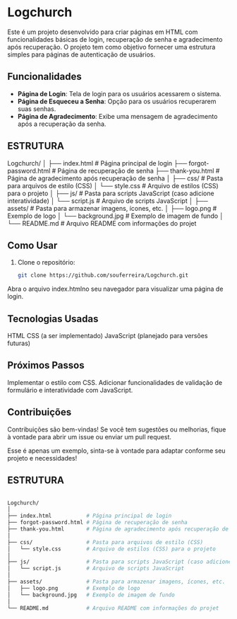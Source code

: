 # Logchurch

Este é um projeto desenvolvido para criar páginas em HTML com funcionalidades básicas de login, recuperação de senha e agradecimento após recuperação. O projeto tem como objetivo fornecer uma estrutura simples para páginas de autenticação de usuários.

## Funcionalidades

- **Página de Login**: Tela de login para os usuários acessarem o sistema.
- **Página de Esqueceu a Senha**: Opção para os usuários recuperarem suas senhas.
- **Página de Agradecimento**: Exibe uma mensagem de agradecimento após a recuperação da senha.

## ESTRUTURA

Logchurch/
│
├── index.html           # Página principal de login
├── forgot-password.html # Página de recuperação de senha
├── thank-you.html       # Página de agradecimento após recuperação de senha
│
├── css/                 # Pasta para arquivos de estilo (CSS)
│   └── style.css        # Arquivo de estilos (CSS) para o projeto
│
├── js/                  # Pasta para scripts JavaScript (caso adicione interatividade)
│   └── script.js        # Arquivo de scripts JavaScript
│
├── assets/              # Pasta para armazenar imagens, ícones, etc.
│   ├── logo.png         # Exemplo de logo
│   └── background.jpg   # Exemplo de imagem de fundo
│
└── README.md            # Arquivo README com informações do projet




## Como Usar

1. Clone o repositório:
   ```bash
   git clone https://github.com/souferreira/Logchurch.git

Abra o arquivo index.htmlno seu navegador para visualizar uma página de login.

## Tecnologias Usadas

HTML
CSS (a ser implementado)
JavaScript (planejado para versões futuras)
## Próximos Passos

Implementar o estilo com CSS.
Adicionar funcionalidades de validação de formulário e interatividade com JavaScript.

## Contribuições
Contribuições são bem-vindas! Se você tem sugestões ou melhorias, fique à vontade para abrir um issue ou enviar um pull request.

Esse é apenas um exemplo, sinta-se à vontade para adaptar conforme seu projeto e necessidades!

## ESTRUTURA

 ```bash

Logchurch/
│
├── index.html           # Página principal de login
├── forgot-password.html # Página de recuperação de senha
├── thank-you.html       # Página de agradecimento após recuperação de senha
│
├── css/                 # Pasta para arquivos de estilo (CSS)
│   └── style.css        # Arquivo de estilos (CSS) para o projeto
│
├── js/                  # Pasta para scripts JavaScript (caso adicione interatividade)
│   └── script.js        # Arquivo de scripts JavaScript
│
├── assets/              # Pasta para armazenar imagens, ícones, etc.
│   ├── logo.png         # Exemplo de logo
│   └── background.jpg   # Exemplo de imagem de fundo
│
└── README.md            # Arquivo README com informações do projet
